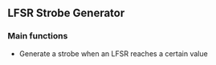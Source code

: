 ## LFSR Strobe Generator

### Main functions
- Generate a strobe when an LFSR reaches a certain value
